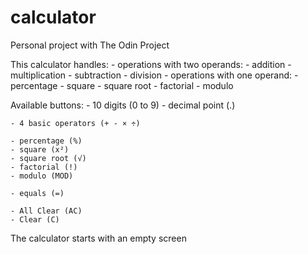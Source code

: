 # calculator
Personal project with The Odin Project

This calculator handles:
	- operations with two operands:
		- addition
		- multiplication
		- subtraction
		- division
	- operations with one operand:
		- percentage
		- square
		- square root
		- factorial
		- modulo
		
Available buttons:
	- 10 digits (0 to 9)
	- decimal point (.)
	
	- 4 basic operators (+ - × ÷)
	
	- percentage (%)
	- square (x²)
	- square root (√)
	- factorial (!)
	- modulo (MOD)
	
	- equals (=)
	
	- All Clear (AC)
	- Clear (C)

		
The calculator starts with an empty screen
